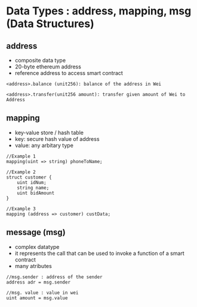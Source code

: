 # Data Types : address, mapping, msg (Data Structures)

##  address

- composite data type
- 20-byte ethereum address
- reference address to access smart contract
```
<address>.balance (unit256): balance of the address in Wei

<address>.transfer(unit256 amount): transfer given amount of Wei to Address
````

## mapping

- key-value store / hash table
- key: secure hash value of address
- value: any arbitary type

````
//Example 1
mapping(uint => string) phoneToName;

//Example 2
struct customer { 
    uint idNum;
    string name;
    uint bidAmount
}

//Example 3
mapping (address => customer) custData;
````

## message (msg)

- complex datatype
- it represents the call that can be used to invoke a function of a smart contract
- many atributes


````
//msg.sender : address of the sender
address adr = msg.sender

//msg. value : value in wei
uint amount = msg.value
````
